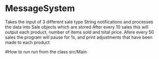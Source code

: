 # MessageSystem

Takes the input of 3 different sale type String notifications and processes the data into Sale objects which are stored
After every 10 sales this will output each product, number of items sold and total price. 
Afere every 50 sales the program will pause for 1s, and print adjustments that have been made to each product

#How to run
run from the class src/Main
